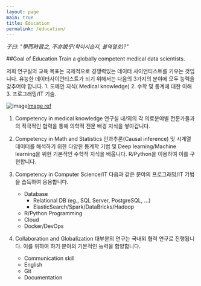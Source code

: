 ```yaml
---
layout: page
main: true
title: Education
permalink: /education/
---
```

*子曰: "學而時習之, 不亦說乎(학이시습지, 불역열호)?"*

##Goal of Education
Train a globally competent medical data scientists.

저희 연구실의 교육 목표는 국제적으로 경쟁력있는 데이터 사이언티스트를 키우는 것입니다. 유능한 데이터사이언티스트가 되기 위해서는 다음의 3가지의 분야에 모두 능력을 갖추어야 합니다. 1. 도메인 지식( Medical knowledge) 2. 수학 및 통계에 대한 이해 3. 프로그래밍/IT 기술.

![image](/assets/images/Data_Science_VD.png)[Image ref](https://3months.tistory.com/508)

1. Competency in medical knowledge
연구실 내/외의 각 의료분야별 전문가들과의 적극적인 협력을 통해 의학적 전문 배경 지식을 쌓아갑니다.


2. Competency in Math and Statistics
인과추론(Causal inference) 및 시계열 데이터를 해석하기 위한 다양한 통계학 기법 및 Deep learning/Machine learning을 위한 기본적인 수학적 지식을 배웁니다. R/Python을 이용하여 이를 구현합니다.


3. Competency in Computer Science/IT
다음과 같은 분야의 프로그래밍/IT 기법을 습득하여 응용합니다.
    - Database
      - Relational DB (eg., SQL Server, PostgreSQL, ...)
      - ElasticSearch/Spark/DataBricks/Hadoop
    - R/Python Programming
    - Cloud
    - Docker/DevOps



4. Collaboration and Globalization
대부분의 연구는 국내외 협력 연구로 진행됩니다. 이를 위하여 하기 분야의 기본적인 능력을 함양합니다.
    - Communication skill
    - English
    - Git
    - Documentation
